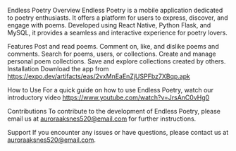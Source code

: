Endless Poetry
Overview
Endless Poetry is a mobile application dedicated to poetry enthusiasts. It offers a platform for users to express, discover, and engage with poems. Developed using React Native, Python Flask, and MySQL, it provides a seamless and interactive experience for poetry lovers.

Features
Post and read poems.
Comment on, like, and dislike poems and comments.
Search for poems, users, or collections.
Create and manage personal poem collections.
Save and explore collections created by others.
Installation
Download the app from https://expo.dev/artifacts/eas/2vxMnEaEnZjUSPFbz7XBqp.apk

How to Use
For a quick guide on how to use Endless Poetry, watch our introductory video
https://www.youtube.com/watch?v=JrsAnC0vHg0

Contributions
To contribute to the development of Endless Poetry, please email us at auroraaksnes520@email.com for further instructions.

Support
If you encounter any issues or have questions, please contact us at auroraaksnes520@email.com.
